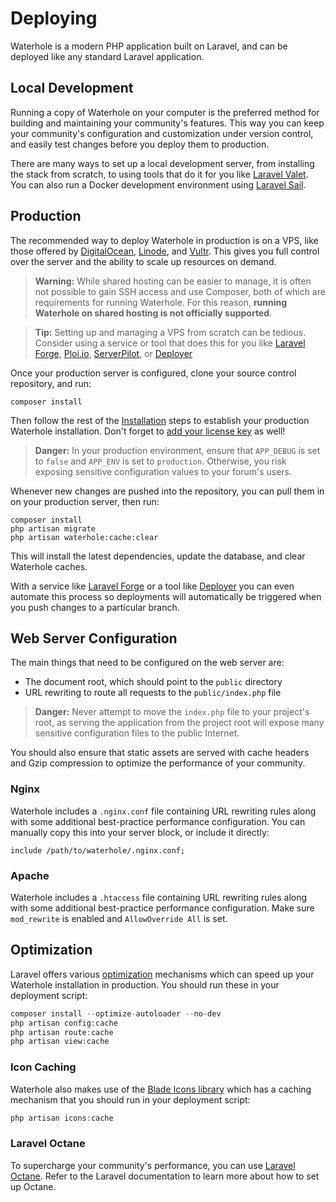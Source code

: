 # Deploying

Waterhole is a modern PHP application built on Laravel, and can be deployed like any standard Laravel application.

## Local Development

Running a copy of Waterhole on your computer is the preferred method for building and maintaining your community's features. This way you can keep your community's configuration and customization under version control, and easily test changes before you deploy them to production.

There are many ways to set up a local development server, from installing the stack from scratch, to using tools that do it for you like [Laravel Valet](https://laravel.com/docs/10.x/valet). You can also run a Docker development environment using [Laravel Sail](https://laravel.com/docs/10.x/sail).

## Production

The recommended way to deploy Waterhole in production is on a VPS, like those offered by [DigitalOcean](https://m.do.co/c/197189285163), [Linode](https://www.linode.com), and [Vultr](https://www.vultr.com). This gives you full control over the server and the ability to scale up resources on demand.

> **Warning:** While shared hosting can be easier to manage, it is often not possible to gain SSH access and use Composer, both of which are requirements for running Waterhole. For this reason, **running Waterhole on shared hosting is not officially supported**.

> **Tip:** Setting up and managing a VPS from scratch can be tedious. Consider using a service or tool that does this for you like [Laravel Forge](https://forge.laravel.com), [Ploi.io](https://ploi.io), [ServerPilot](https://serverpilot.io), or [Deployer](https://deployer.org)

Once your production server is configured, clone your source control repository, and run:

```
composer install
```

Then follow the rest of the [Installation](./installation.md) steps to establish your production Waterhole installation. Don't forget to [add your license key](./licensing.md) as well!

> **Danger:** In your production environment, ensure that `APP_DEBUG` is set to `false` and `APP_ENV` is set to `production`. Otherwise, you risk exposing sensitive configuration values to your forum's users.

Whenever new changes are pushed into the repository, you can pull them in on your production server, then run:

```
composer install
php artisan migrate
php artisan waterhole:cache:clear
```

This will install the latest dependencies, update the database, and clear Waterhole caches.

With a service like [Laravel Forge](https://forge.laravel.com) or a tool like [Deployer](https://deployer.org) you can even automate this process so deployments will automatically be triggered when you push changes to a particular branch.

## Web Server Configuration

The main things that need to be configured on the web server are:

-   The document root, which should point to the `public` directory
-   URL rewriting to route all requests to the `public/index.php` file

> **Danger:** Never attempt to move the `index.php` file to your project's root, as serving the application from the project root will expose many sensitive configuration files to the public Internet.

You should also ensure that static assets are served with cache headers and Gzip compression to optimize the performance of your community.

### Nginx

Waterhole includes a `.nginx.conf` file containing URL rewriting rules along with some additional best-practice performance configuration. You can manually copy this into your server block, or include it directly:

```
include /path/to/waterhole/.nginx.conf;
```

### Apache

Waterhole includes a `.htaccess` file containing URL rewriting rules along with some additional best-practice performance configuration. Make sure `mod_rewrite` is enabled and `AllowOverride All` is set.

## Optimization

Laravel offers various [optimization](https://laravel.com/docs/10.x/deployment#optimization) mechanisms which can speed up your Waterhole installation in production. You should run these in your deployment script:

```php
composer install --optimize-autoloader --no-dev
php artisan config:cache
php artisan route:cache
php artisan view:cache
```

### Icon Caching

Waterhole also makes use of the [Blade Icons library](https://blade-ui-kit.com/blade-icons) which has a caching mechanism that you should run in your deployment script:

```php
php artisan icons:cache
```

### Laravel Octane

To supercharge your community's performance, you can use [Laravel Octane](https://laravel.com/docs/10.x/octane). Refer to the Laravel documentation to learn more about how to set up Octane.
